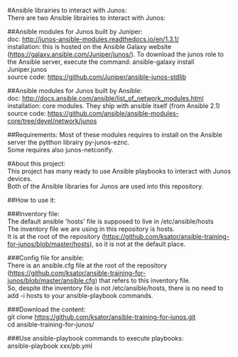 #Ansible librairies to interact with Junos:  
There are two Ansible librairies to interact with Junos:

##Ansible modules for Junos built by Juniper:  
doc: http://junos-ansible-modules.readthedocs.io/en/1.3.1/  
installation: this is hosted on the Ansible Galaxy website (https://galaxy.ansible.com/Juniper/junos/). To download the junos role to the Ansible server, execute the command: ansible-galaxy install Juniper.junos  
source code: https://github.com/Juniper/ansible-junos-stdlib  

##Ansible modules for Junos built by Ansible:   
doc: http://docs.ansible.com/ansible/list_of_network_modules.html    
installation: core modules. They ship with ansible itself (from Ansible 2.1)  
source code: https://github.com/ansible/ansible-modules-core/tree/devel/network/junos  

##Requirements: 
Most of these modules requires to install on the Ansible server the pytthon librairy py-junos-eznc.  
Some requires also junos-netconify.  

#About this project:   
This project has many ready to use Ansible playbooks to interact with Junos devices.    
Both of the Ansible libraries for Junos are used into this repository.  

##How to use it: 

###Inventory file:  
The default ansible 'hosts' file is supposed to live in /etc/ansible/hosts  
The inventory file we are using in this repository is hosts.   
It is at the root of the repository (https://github.com/ksator/ansible-training-for-junos/blob/master/hosts), so it is not at the default place.   

###Config file for ansible:   
There is an ansible.cfg file at the root of the repository (https://github.com/ksator/ansible-training-for-junos/blob/master/ansible.cfg) that refers to this inventory file.   
So, despite ithe inventory file is not /etc/ansible/hosts, there is no need to add -i hosts to your ansible-playbook commands.  

###Download the content:  
git clone https://github.com/ksator/ansible-training-for-junos.git  
cd ansible-training-for-junos/    

###Use ansible-playbook commands to execute playbooks:    
ansible-playbook xxx/pb.yml  





